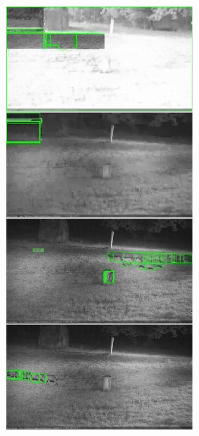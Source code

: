 ![20200918-184618-185622](in2/20200918/20200918-184618-185622_0_.jpg)
![20200918-185629-190629](in2/20200918/20200918-185629-190629_0_.jpg)
![20200918-203759-204801](in2/20200918/20200918-203759-204801_0_.jpg)
![20200918-204808-205809](in2/20200918/20200918-204808-205809_0_.jpg)
